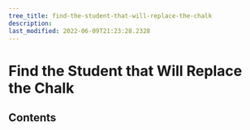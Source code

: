 ```yaml
---
tree_title: find-the-student-that-will-replace-the-chalk
description: 
last_modified: 2022-06-09T21:23:28.2328
---
```


# Find the Student that Will Replace the Chalk

## Contents
